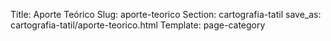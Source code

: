 Title: Aporte Teórico
Slug: aporte-teorico
Section: cartografia-tatil
save_as: cartografia-tatil/aporte-teorico.html
Template: page-category
